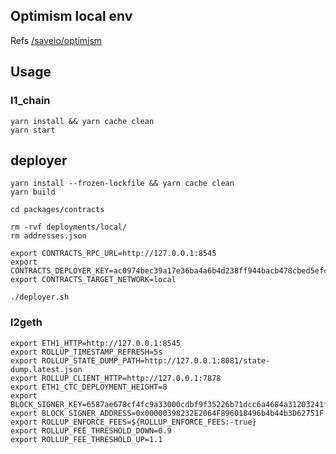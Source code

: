 
## Optimism local env

Refs [/saveio/optimism](http://10.0.1.228:3000/saveio/optimism)

## Usage

### l1_chain

```
yarn install && yarn cache clean
yarn start
```

## deployer

```
yarn install --frozen-lockfile && yarn cache clean
yarn build

cd packages/contracts

rm -rvf deployments/local/
rm addresses.json

export CONTRACTS_RPC_URL=http://127.0.0.1:8545
export CONTRACTS_DEPLOYER_KEY=ac0974bec39a17e36ba4a6b4d238ff944bacb478cbed5efcae784d7bf4f2ff80
export CONTRACTS_TARGET_NETWORK=local

./deployer.sh 
```

### l2geth

```
export ETH1_HTTP=http://127.0.0.1:8545
export ROLLUP_TIMESTAMP_REFRESH=5s
export ROLLUP_STATE_DUMP_PATH=http://127.0.0.1:8081/state-dump.latest.json
export ROLLUP_CLIENT_HTTP=http://127.0.0.1:7878
export ETH1_CTC_DEPLOYMENT_HEIGHT=8
export BLOCK_SIGNER_KEY=6587ae678cf4fc9a33000cdbf9f35226b71dcc6a4684a31203241f9bcfd55d27
export BLOCK_SIGNER_ADDRESS=0x00000398232E2064F896018496b4b44b3D62751F
export ROLLUP_ENFORCE_FEES=${ROLLUP_ENFORCE_FEES:-true}
export ROLLUP_FEE_THRESHOLD_DOWN=0.9
export ROLLUP_FEE_THRESHOLD_UP=1.1
```

